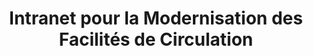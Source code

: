 ---
layout: page
categories: mission
skills:
  - Frontend
  - Backend
title: "Intranet pour la Modernisation des Facilités de Circulation"
start_date: 2011-07-01
end_date: 2013-04-01
entreprise : SNCF
team : équipe hadoc de 10 personnes en maitrise d'oeuvre dont 6 développeurs
position: concepteur développeur senior
status: Externe, CDI Osiatis
achievements:
- Animation de rétrospectives SCRUM.
- Réalisation de la maquette, charte ergonomique.
- Mise en place du framework interne pour les traitements automatiques.
- Modification du starterKit et création de nouveau templates.
- Accompagnement et support technique à l'équipe.
- Implémentation des traitements Métier et ActiveX d'impression.
environnements:
 - SCRUM
 - Unified Process
 - Spring.NET
 - EntLib
 - ASP.Net C#
 - Sql Server
 - Reporting Service
 - Caliber
 - Quality Center
input_skill:
 - J'ai pu m'investir sur la mise en place graphique et l'ergonomie en avant phase de projet.
 - Et mise a profit mon expérience précédente pour la mise en place des traitements automatiques.
output_skill:
 - J'ai renforcé mes connaissances la methode UP et la traçabilité exigé par ISO27002
 - Un Coach Scrum nous à formé et ensuite accompagné dans sa mise en oeuvre.
story: |
  SNCF, est une entreprise de 200k salariés. Et pour des raisons comptable à du mettre en oeuvre un nouveau logiciel de gestion des facilités de circulation pour les ouvrants droits et ayants droits. La direction des systèmes d'informations techniques constitué à cette époque de 3k personnes. Et ils s'appuyaient sur un framework interne écrit en C# pour développer l'ensemble de ses intranets.

  Le projet s'inscrivait dans un forfait groupé plafonné : nous étions une équipe entièrement Osiatis dans l'enceinte de la SNCF.

---